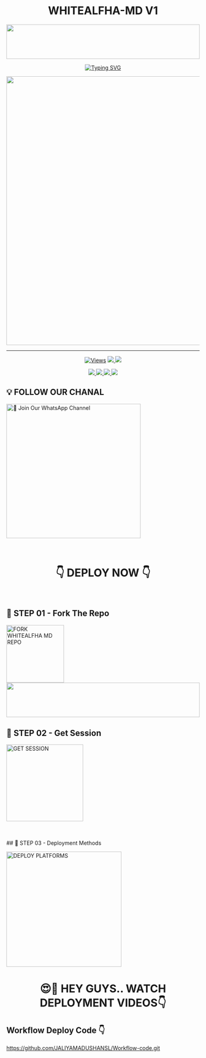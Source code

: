 
<h1 align="center">WHITEALFHA-MD V1</h1>

<img src="https://i.imgur.com/dBaSKWF.gif" height="90" width="100%">

<p align="center">
<a href="https://git.io/typing-svg"><img src="https://readme-typing-svg.demolab.com?font=Fira+Code&weight=700&size=33&pause=1000&color=5513F7&width=435&lines=WHITEALFHA+MD+WHATSAPP+BOT" alt="Typing SVG" /></a>
</p>
<p align="center">
<a href="https://github.com/rmjmadu">
    <img src="https://i.ibb.co/YjdvYzc/file-Dk-CNr-FLShv-Gyty-Qux-Tr-N1x-Eo.webp"  width="700px">
</a>
<hr>


<p align="center">

  <a href="https://github.com/rmjmadu/WHITEALFHA-MD-V1">
    <img src="https://hits.seeyoufarm.com/api/count/incr/badge.svg?url=https%3A%2F%2Fgithub.com%2Frmjmadu%2FWHITEALFHA-MD-NEW&count_bg=%2379C83D&title_bg=%23555555&icon=gitpod.svg&icon_color=%23E7E7E7&title=Views&edge_flat=false" alt="Views"/></a>
  
  </a>
  <a href="https://github.com/VajiraTech/VAJIRA-MD-NEW/fork">
    <img src="https://img.shields.io/github/forks/VajiraTech/VAJIRA-MD-NEW?label=Fork&style=social">
    
  </a>
  <a href="https://github.com/rmjmadu/WHITEALFHA-MD/stargazers">
    <img src="https://img.shields.io/github/stars/rmjmadu/WHITEALFHA-MD?style=social">
  </a>
</p>

<p align="center">
  <a href="https://github.com/rmjmadu/WHITEALFHA-MD">
    <img src="https://img.shields.io/github/repo-size/rmjmadu/WHITEALFHA-MD?color=purple&label=Repo%20Size&style=plastic">

  </a>
  <a href="https://github.com/rmjmadu/WHITEALFHA-MD">
    <img src="https://img.shields.io/github/license/rmjmadu/WHITEALFHA-MD-NEW?color=purple&label=License&style=plastic">

  </a>
  <a href="https://github.com/rmjmadu/WHITEALFHA-MD">
    <img src="https://img.shields.io/github/languages/top/VajiraTech/VAJIRA-MD-NEW?color=purple&label=Javascript&style=plastic">

  </a>
  <a href="https://github.com/rmjmadu/WHITEALFHA-MD">
    <img src="https://img.shields.io/static/v1?label=Author&message=madushan%20Rathnayake&color=purple&style=plastic">

  </a>
  </p>


  </a>
</p>

## 💡 FOLLOW OUR CHANAL

<a href="https://whatsapp.com/channel/0029VaoNmHJ4tRrvawED5o3c"><img src="https://img.shields.io/badge/Join%20Our%20WhatsApp%20Channel-blue" alt="📎 Join Our WhatsApp Channel" width="350"></a>

<br>

<div align="center">
 
  <h1>👇 DEPLOY NOW 👇</h1>
</div>

<br>

## 🎀 STEP 01 -  Fork The Repo

<a href="https://github.com/rmjmadu/WHITEALFHA-MD-NEW/fork"><img src="https://img.shields.io/badge/Fork%20Repo-blue" alt="FORK WHITEALFHA MD REPO" width="150"></a>
</br>
<img src="https://i.imgur.com/dBaSKWF.gif" height="90" width="100%">
<br>

## 🎀 STEP 02 -  Get Session

<a href="https://pair-web-public.koyeb.app/"><img src="https://img.shields.io/badge/QR%20OR%20PAIR%20CODE-blue" alt="GET SESSION" width="200"></a>


<br>
<br>
## 🎀 STEP 03 -  Deployment Methods

<a href="https://github.com/Rmjmadu/WHITEALFHA-MD.git"><img src="https://img.shields.io/badge/DEPLOYMENT%20METHODS-green" alt="DEPLOY PLATFORMS" width="300"></a>
<br>


<div align="center">
 
  <h1>😍👀 HEY GUYS.. WATCH DEPLOYMENT VIDEOS👇</h1>
</div>


## Workflow Deploy Code 👇

https://github.com/JALIYAMADUSHANSL/Workflow-code.git
